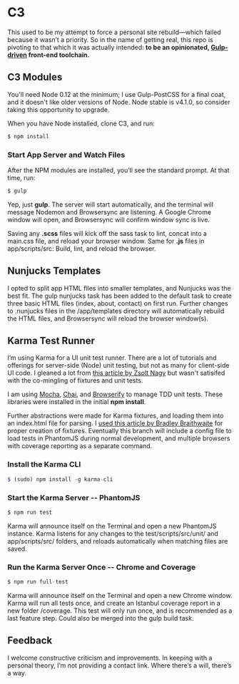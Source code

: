 # C3
This used to be my attempt to force a personal site rebuild&mdash;which failed because it wasn&rsquo;t a priority. So in the name of getting real, this repo is pivoting to that which it was actually intended: **to be an opinionated, [Gulp-driven](http://gulpjs.com) front-end toolchain.**

## C3 Modules 
You'll need Node 0.12 at the minimum; I use Gulp-PostCSS for a final coat, and it doesn't like older versions of Node. Node stable is v4.1.0, so consider taking this opportunity to upgrade.

When you have Node installed, clone C3, and run:

```javascript
$ npm install
```

### Start App Server and Watch Files 
After the NPM modules are installed, you&rsquo;ll see the standard prompt. At that time, run:

```javascript
$ gulp
```

Yep, just **gulp**. The server will start automatically, and the terminal will message Nodemon and Browsersync are listening. A Google Chrome window will open, and Browsersync will confirm window sync is live.

Saving any **.scss** files will kick off the sass task to lint, concat into a main.css file, and reload your browser window. Same for **.js** files in app/scripts/src: Build, lint, and reload the browser.

## Nunjucks Templates
I opted to split app HTML files into smaller templates, and Nunjucks was the best fit. The gulp nunjucks task has been added to the default task to create three basic HTML files (index, about, contact) on first run. Further changes to .nunjucks files in the /app/templates directory will automatically rebuild the HTML files, and Browsersync will reload the browser window(s).

## Karma Test Runner
I&rsquo;m using Karma for a UI unit test runner. There are a lot of tutorials and offerings for server-side (Node) unit testing, but not as many for client-side UI code. I gleaned a lot from [this article by Zsolt Nagy](http://www.zsoltnagy.eu/asynchronous-tests-and-fixtures-with-mocha-and-chaijs/) but wasn't satisifed with the co-mingling of fixtures and unit tests.

I am using [Mocha](https://mochajs.org/), [Chai](http://chaijs.com/), and [Browserify](http://browserify.org/) to manage TDD unit tests. These libraries were installed in the initial **npm install**. 

Further abstractions were made for Karma fixtures, and loading them into an index.html file for parsing. I [used this article by Bradley Braithwaite](http://www.bradoncode.com/blog/2015/02/27/karma-tutorial/) for proper creation of fixtures. Eventually this branch will include a config file to load tests in PhantomJS during normal development, and multiple browsers with coverage reporting as a separate command.

### Install the Karma CLI 
```javascript
$ (sudo) npm install -g karma-cli
```

### Start the Karma Server -- PhantomJS 

```javascript
$ npm run test 
``` 

Karma will announce itself on the Terminal and open a new PhantomJS instance. Karma listens for any changes to the test/scripts/src/unit/ and app/scripts/src/ folders, and reloads automatically when matching files are saved.

### Run the Karma Server Once -- Chrome and Coverage

```javascript
$ npm run full-test
```

Karma will announce itself on the Terminal and open a new Chrome window. Karma will run all tests once, and create an Istanbul coverage report in a new folder /coverage. This test will only run once, and is recommended as a last feature step. Could also be merged into the gulp build task.

## Feedback
I welcome constructive criticism and improvements. In keeping with a personal theory, I&rsquo;m not providing a contact link. Where there&rsquo;s a will, there&rsquo;s a way. 
